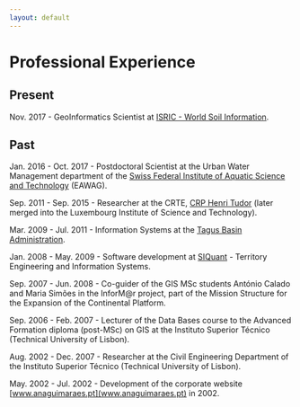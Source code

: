 ```yaml
---
layout: default
---
```


Professional Experience
=======================

Present
-------

Nov. 2017 - GeoInformatics Scientist at [ISRIC - World Soil Information](www.isric.org).

Past
----

Jan. 2016 - Oct. 2017 - Postdoctoral Scientist at the Urban Water Management department of the [Swiss Federal Institute of Aquatic Science and Technology](www.eawag.ch) (EAWAG).

Sep. 2011 - Sep. 2015 - Researcher at the CRTE, [CRP Henri Tudor](www.tudor.lu) (later merged into the Luxembourg Institute of Science and Technology).

Mar. 2009 - Jul. 2011 - Information Systems at the [Tagus Basin Administration](www.arhtejo.pt).

Jan. 2008 - May. 2009 - Software development at [SIQuant](www.siquant.pt) - Territory Engineering and Information Systems.

Sep. 2007 - Jun. 2008 - Co-guider of the GIS MSc students António Calado and Maria Simões in the InforM@r project, part of the Mission Structure for the Expansion of the Continental Platform.

Sep. 2006 - Feb. 2007 - Lecturer of the Data Bases course to the Advanced Formation diploma (post-MSc) on GIS at the Instituto Superior Técnico (Technical University of Lisbon).

Aug. 2002 - Dec. 2007 - Researcher at the Civil Engineering Department of the Instituto Superior Técnico (Technical University of Lisbon).

May. 2002 - Jul. 2002 - Development of the corporate website [www.anaguimaraes.pt](www.anaguimaraes.pt) in 2002.
